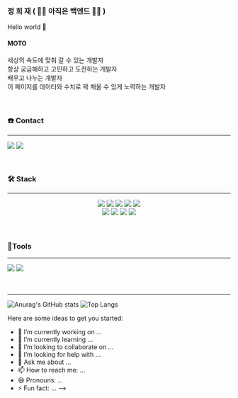 
### 정 희 재 ( 👩‍💻 아직은 백엔드 👩‍💻 )   
Hello world 🙌  

#### MOTO  

세상의 속도에 맞춰 갈 수 있는 개발자  
항상 궁금해하고 고민하고 도전하는 개발자  
배우고 나누는 개발자  
이 페이지를 데이터와 수치로 꽉 채울 수 있게 노력하는 개발자
<br>
<br>
<br>

### ☎️ Contact

---


<p>
  <a href="https://fnzl08.tistory.com/" target="_blank"><img src="https://img.shields.io/badge/Blog-DD0B78?style=flat-square&logo=Storyblok&logoColor=white"/></a>
  <a href="mailto:nero923@gmail.com" target="_blank"><img src="https://img.shields.io/badge/nero923@gmail.com-EA4335?style=flat-square&logo=Gmail&logoColor=white"/></a>
</p>

<br>

### 🛠  Stack

---
<div align=center> 
<img src="https://img.shields.io/badge/Java-007396?style=flat-square&logo=java&logoColor=white"/>
<img src="https://img.shields.io/badge/Spring-6DB33F?style=flat-square&logo=spring&logoColor=white"/>
<img src="https://img.shields.io/badge/SpringBoot-6DB33F?style=flat-square&logo=springboot&logoColor=white"/>
<img src="https://img.shields.io/badge/MySQL-4479A1?style=flat-square&logo=MySQL&logoColor=white"/>
<img src="https://img.shields.io/badge/spring data jpa-F28D1A?style=flat-square&logo=springdatajpa&logoColor=white"/>
<br>

<img src="https://img.shields.io/badge/nginx-009639?style=flat-square&logo=nginx&logoColor=white"/>
<img src="https://img.shields.io/badge/GitHub Actions-2088FF?style=flat-square&logo=GitHub Actions&logoColor=white"/>
<img src="https://img.shields.io/badge/Amazon AWS-FF9900?style=flat-square&logo=Amazon AWS&logoColor=white"/>
<img src="https://img.shields.io/badge/codedeploy-9D1620?style=flat-square&logo=Amazon AWS&logoColor=white"/>
</div>

<br>
<br>

### 📌Tools

---
<div>
<img src="https://img.shields.io/badge/IntelliJ IDEA-181717?style=flat-square&logo=IntelliJ IDEA&logoColor=white"/>
<img src="https://img.shields.io/badge/Github-181717?style=flat-square&logo=github&logoColor=white"/>
</div>


<br>
<br>

---


![Anurag's GitHub stats](https://github-readme-stats.vercel.app/api?username=Heejae&show_icons=true&theme=radical)
![Top Langs](https://github-readme-stats.vercel.app/api/top-langs/?username=Heejae&theme=tokyonight)

Here are some ideas to get you started:

- 🔭 I’m currently working on ...
- 🌱 I’m currently learning ...
- 👯 I’m looking to collaborate on ...
- 🤔 I’m looking for help with ...
- 💬 Ask me about ...
- 📫 How to reach me: ...
- 😄 Pronouns: ...
- ⚡ Fun fact: ...
-->
